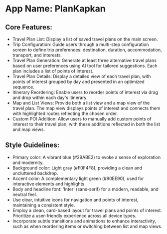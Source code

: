 # **App Name**: PlanKapkan

## Core Features:

- Travel Plan List: Display a list of saved travel plans on the main screen.
- Trip Configuration: Guide users through a multi-step configuration screen to define trip preferences: destination, duration, accommodation, transport, and interests.
- Travel Plan Generation: Generate at least three alternative travel plans based on user preferences using AI tool for tailored suggestions. Each plan includes a list of points of interest.
- Travel Plan Details: Display a detailed view of each travel plan, with points of interest grouped by day and presented in an optimized sequence.
- Itinerary Reordering: Enable users to reorder points of interest via drag and drop within each day's itinerary.
- Map and List Views: Provide both a list view and a map view of the travel plan. The map view displays points of interest and connects them with highlighted routes reflecting the chosen order.
- Custom POI Addition: Allow users to manually add custom points of interest to their travel plan, with these additions reflected in both the list and map views.

## Style Guidelines:

- Primary color: A vibrant blue (#29ABE2) to evoke a sense of exploration and modernity.
- Background color: Light gray (#F0F4F8), providing a clean and uncluttered backdrop.
- Accent color: A complementary light green (#90EE90), used for interactive elements and highlights.
- Body and headline font: 'Inter' (sans-serif) for a modern, readable, and neutral feel.
- Use clear, intuitive icons for navigation and points of interest, maintaining a consistent style.
- Employ a clean, card-based layout for travel plans and points of interest. Prioritize a user-friendly experience across all device types.
- Incorporate subtle transitions and animations to enhance interactivity, such as when reordering items or switching between list and map views.
